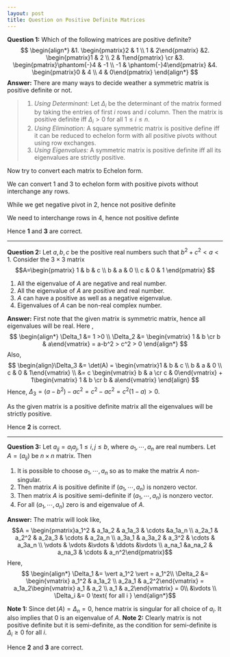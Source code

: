 ```yaml
---
layout: post
title: Question on Positive Definite Matrices
---
```


**Question 1:** Which of the following matrices are positive definite?
$$
\begin{align*}
&1.  \begin{pmatrix}2 & 1 \\ 1 & 2\end{pmatrix}
&2.  \begin{pmatrix}1 & 2 \\ 2 & 1\end{pmatrix}  \cr
&3.  \begin{pmatrix}\phantom{-}4 & -1 \\ -1 & \phantom{-}4\end{pmatrix}
&4.  \begin{pmatrix}0 & 4 \\ 4 & 0\end{pmatrix}
\end{align*}
$$
**Answer:** There are many ways to decide weather a symmetric matrix is positive definite or not.
>1. *Using Determinant:*  Let $\Delta_i$ be the determinant of the matrix formed by taking the entries of first $i$ rows and $i$ column.
>Then the matrix is positive definite iff $\Delta_i>0$ for all $1 \leq i \leq n$.
>2. *Using Elimination:* A square symmetric matrix is positive define iff it can be reduced to echelon form with all positive pivots without using row exchanges.
>3. *Using Eigenvalues:* A symmetric matrix is positive definite iff all its eigenvalues are strictly positive.

Now try to convert each matrix to Echelon form.

We can convert 1 and 3 to echelon form with positive pivots without interchange any rows.

While we get negative pivot in 2, hence not positive definite

We need to interchange rows in 4, hence not positive definte

Hence **1** and **3** are correct.

***
**Question 2:**  Let $a,b,c$ be the positive real numbers such that $b^2+c^2 < a< 1$. Consider the $3\times 3$ matrix
$$A=\begin{pmatrix}
1 & b & c \\
b & a & 0 \\
c & 0 & 1
\end{pmatrix} $$

1.  All the eigenvalue of $A$ are negative and real number.
2.  All the eigenvalue of $A$ are positive and real number.
3.  $A$ can have a positive as well as a negative eigenvalue.
4. Eigenvalues of $A$ can be non-real complex number.

**Answer:**  First note that the given matrix is symmetric matrix, hence all eigenvalues will be real.
Here ,
$$
\begin{align*}
\Delta_1 &= 1 >0 \\
 \Delta_2 &= \begin{vmatrix} 1 & b \cr b & a\end{vmatrix} = a-b^2 > c^2 > 0
 \end{align*}
 $$
Also,
$$
\begin{align}\Delta_3 &= \det(A) = \begin{vmatrix}1 & b & c \\ b & a & 0 \\ c & 0 & 1\end{vmatrix} \\
&= c \begin{vmatrix} b & a \cr c & 0\end{vmatrix} + 1\begin{vmatrix} 1 & b \cr b & a\end{vmatrix}
\end{align}
$$
Hence, $\Delta_3 = (a - b^2) - ac^2 = c^2 - ac^2 = c^2(1-a) >0.$

As the given matrix is a positive definite matrix all the eigenvalues will be strictly positive.

Hence **2** is correct.

******
**Question 3:** Let $a_{ij}=a_ia_j, 1 \leq i, j\leq b$, where $a_1,\cdots , a_n$ are real numbers. Let $A=(a_{ij})$ be $n\times n$ matrix. Then


1. It is possible to choose $a_1,\cdots , a_n$ so as to make the matrix $A$ non-singular.
2. Then matrix $A$ is positive definite if $(a_1,\cdots , a_n)$ is nonzero vector.
3. Then matrix $A$ is positive semi-definite if $(a_1,\cdots , a_n)$ is nonzero vector.
4. For all $(a_1,\cdots , a_n)$ zero is and eigenvalue of $A$.

**Answer:** The matrix will look like,
$$A = \begin{pmatrix}a_1^2 & a_1a_2 & a_1a_3 & \cdots &a_1a_n \\ a_2a_1 & a_2^2 & a_2a_3 & \cdots & a_2a_n \\ a_3a_1 & a_3a_2 & a_3^2 & \cdots & a_3a_n \\ \vdots & \vdots &\vdots & \ddots &\vdots \\ a_na_1 &a_na_2 & a_na_3 & \cdots & a_n^2\end{pmatrix}$$
Here,
$$
\begin{align*} \Delta_1 &= \vert a_1^2 \vert = a_1^2\\ \Delta_2 &= \begin{vmatrix} a_1^2 & a_1a_2 \\ a_2a_1 & a_2^2\end{vmatrix} = a_1a_2\begin{vmatrix} a_1 & a_2 \\ a_1 & a_2\end{vmatrix} = 0\\ &\vdots \\
\Delta_i &= 0 \text{ for all i }
\end{align*}$$

**Note 1:** Since $\det(A) = \Delta_n = 0$, hence matrix is singular for all choice of $a_i$. It also implies that $0$ is an eigenvalue of $A$.
**Note 2:** Clearly matrix is not positive definite but it is semi-definite, as the condition for semi-definite is $\Delta_i \geq 0$ for all $i$.

Hence **2** and **3** are correct.
